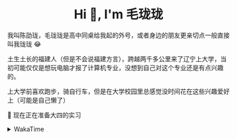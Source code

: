 <h1 align="center">Hi 👋, I'm 毛珑珑</h1>

我叫陈劭珑，毛珑珑是高中同桌给我起的外号，或者身边的朋友更亲切点一般直接叫我珑珑 😂

土生土长的福建人（但是不会说福建方言），跨越两千多公里来了辽宁上大学，当初可能仅仅是想玩电脑才报了计算机专业，没想到自己对这个专业还是有点兴趣的。

上大学前喜欢跑步，骑自行车，但是在大学校园里总感觉没时间花在这些兴趣爱好上（可能是自己懒了）

🌱 现在正在准备大四的实习

<details>
 <summary>WakaTime</summary>

<!--START_SECTION:waka-->
![Profile Views](http://img.shields.io/badge/Profile%20Views-7-blue)

**🐱 My Github Data** 

> 🏆 313 Contributions in the Year 2021
 > 
> 📦 255.0 kB Used in Github's Storage 
 > 
> 🚫 Not Opted to Hire
 > 
> 📜 41 Public Repositories 
 > 
> 🔑 1 Private Repository 
 > 
**I'm a Night 🦉** 

```text
🌞 Morning    18 commits     █░░░░░░░░░░░░░░░░░░░░░░░░   6.41% 
🌆 Daytime    112 commits    ██████████░░░░░░░░░░░░░░░   39.86% 
🌃 Evening    117 commits    ██████████░░░░░░░░░░░░░░░   41.64% 
🌙 Night      34 commits     ███░░░░░░░░░░░░░░░░░░░░░░   12.1%

```
📅 **I'm Most Productive on Monday** 

```text
Monday       48 commits     ████░░░░░░░░░░░░░░░░░░░░░   17.08% 
Tuesday      40 commits     ███░░░░░░░░░░░░░░░░░░░░░░   14.23% 
Wednesday    38 commits     ███░░░░░░░░░░░░░░░░░░░░░░   13.52% 
Thursday     46 commits     ████░░░░░░░░░░░░░░░░░░░░░   16.37% 
Friday       35 commits     ███░░░░░░░░░░░░░░░░░░░░░░   12.46% 
Saturday     41 commits     ███░░░░░░░░░░░░░░░░░░░░░░   14.59% 
Sunday       33 commits     ███░░░░░░░░░░░░░░░░░░░░░░   11.74%

```


📊 **This Week I Spent My Time On** 

```text
⌚︎ Time Zone: Asia/Shanghai

💬 Programming Languages: 
Go                       33 hrs 58 mins      ████████████████████░░░░░   80.4% 
Markdown                 3 hrs 48 mins       ██░░░░░░░░░░░░░░░░░░░░░░░   9.01% 
Protocol Buffer          2 hrs 21 mins       █░░░░░░░░░░░░░░░░░░░░░░░░   5.57% 
YAML                     1 hr 14 mins        ░░░░░░░░░░░░░░░░░░░░░░░░░   2.92% 
Python                   19 mins             ░░░░░░░░░░░░░░░░░░░░░░░░░   0.75%

🔥 Editors: 
VS Code                  42 hrs 10 mins      █████████████████████████   99.81% 
IntelliJ                 4 mins              ░░░░░░░░░░░░░░░░░░░░░░░░░   0.19%

🐱‍💻 Projects: 
grpc-learning            5 hrs 54 mins       ███░░░░░░░░░░░░░░░░░░░░░░   13.97% 
kit-learning             5 hrs 30 mins       ███░░░░░░░░░░░░░░░░░░░░░░   13.04% 
mcts                     4 hrs 29 mins       ██░░░░░░░░░░░░░░░░░░░░░░░   10.61% 
kit-examples             4 hrs 7 mins        ██░░░░░░░░░░░░░░░░░░░░░░░   9.77% 
blog                     3 hrs 29 mins       ██░░░░░░░░░░░░░░░░░░░░░░░   8.25%

💻 Operating System: 
Linux                    41 hrs 4 mins       ████████████████████████░   97.17% 
Windows                  1 hr 11 mins        ░░░░░░░░░░░░░░░░░░░░░░░░░   2.83%

```

**I Mostly Code in Go** 

```text
Go                       14 repos            ███████████░░░░░░░░░░░░░░   43.75% 
Java                     9 repos             ███████░░░░░░░░░░░░░░░░░░   28.12% 
Python                   2 repos             █░░░░░░░░░░░░░░░░░░░░░░░░   6.25% 
Vue                      2 repos             █░░░░░░░░░░░░░░░░░░░░░░░░   6.25% 
HTML                     2 repos             █░░░░░░░░░░░░░░░░░░░░░░░░   6.25%

```


**Timeline**

![Chart not found](https://raw.githubusercontent.com/MaoLongLong/MaoLongLong/main/charts/bar_graph.png) 


 Last Updated on 11/07/2021
<!--END_SECTION:waka-->

</details>
